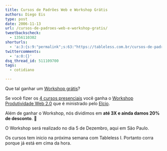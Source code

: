 ```yaml
---
title: Cursos de Padrões Web e Workshop Grátis
authors: Diego Eis
type: post
date: 2006-11-13
url: /cursos-de-padroes-web-e-workshop-gratis/
tweetbackscheck:
  - 1356110302
shorturls:
  - 'a:3:{s:9:"permalink";s:63:"https://tableless.com.br/cursos-de-padroes-web-e-workshop-gratis";s:7:"tinyurl";s:26:"https://tinyurl.com/3ukmt9s";s:4:"isgd";s:19:"https://is.gd/cMuTTK";}'
twittercomments:
  - 'a:0:{}'
dsq_thread_id: 511109700
tags:
  - cotidiano

---
```

Que tal ganhar um [Workshop grátis][1]?

Se você fizer os [4 cursos presenciais][2] você ganha o [Workshop Produtividade Web 2.0][1] que é ministrado pelo [Elcio][3].
  
Além de ganhar o Workshop, nós dividimos em **até 3X e ainda damos 20% de desconto**. 🙂
  
O Workshop será realizado no dia 5 de Dezembro, aqui em São Paulo.
  
Os cursos tem inicio na próxima semana com Tableless I. Portanto corra porque já está em cima da hora.

 [1]: https://visie.com.br/workshop
 [2]: https://visie.com.br/cursos/presencial.php
 [3]: https://elcio.com.br/